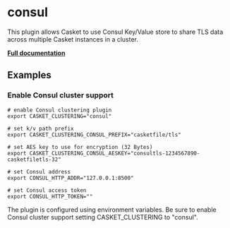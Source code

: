 # consul

This plugin allows Casket to use Consul Key/Value store to share TLS data across multiple Casket instances in a cluster.

**[Full documentation](https://github.com/pteich/caddy-tlsconsul/blob/master/README.md)**

## Examples

### Enable Consul cluster support

``` casketfile
# enable Consul clustering plugin
export CASKET_CLUSTERING="consul"

# set k/v path prefix
export CASKET_CLUSTERING_CONSUL_PREFIX="casketfile/tls"

# set AES key to use for encryption (32 Bytes)
export CASKET_CLUSTERING_CONSUL_AESKEY="consultls-1234567890-casketfiletls-32"

# set Consul address
export CONSUL_HTTP_ADDR="127.0.0.1:8500"

# set Consul access token
export CONSUL_HTTP_TOKEN=""
```

The plugin is configured using environment variables. Be sure to enable Consul cluster support setting CASKET_CLUSTERING
to &#34;consul&#34;.
